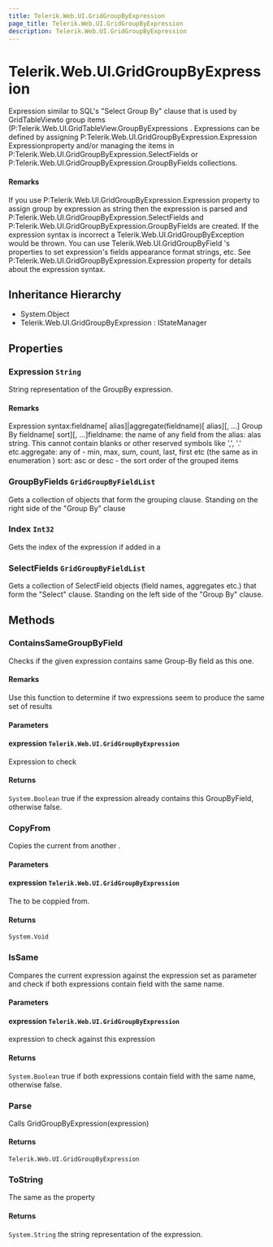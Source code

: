 ```yaml
---
title: Telerik.Web.UI.GridGroupByExpression
page_title: Telerik.Web.UI.GridGroupByExpression
description: Telerik.Web.UI.GridGroupByExpression
---
```


# Telerik.Web.UI.GridGroupByExpression

Expression similar to SQL's "Select Group By" clause that is used by
                GridTableViewto group items
                (P:Telerik.Web.UI.GridTableView.GroupByExpressions . Expressions can be defined by
                assigning P:Telerik.Web.UI.GridGroupByExpression.Expression Expressionproperty and/or managing the
                items in P:Telerik.Web.UI.GridGroupByExpression.SelectFields or
                P:Telerik.Web.UI.GridGroupByExpression.GroupByFields collections.

#### Remarks
If you use P:Telerik.Web.UI.GridGroupByExpression.Expression property to assign
                group by expression as string then the expression is parsed and
                P:Telerik.Web.UI.GridGroupByExpression.SelectFields and
                P:Telerik.Web.UI.GridGroupByExpression.GroupByFields are created. If the
                expression syntax is incorrect a Telerik.Web.UI.GridGroupByException would be
                thrown. You can use Telerik.Web.UI.GridGroupByField 's properties to set
                expression's fields appearance format strings, etc. See
                P:Telerik.Web.UI.GridGroupByExpression.Expression property for details about the expression syntax.

## Inheritance Hierarchy

* System.Object
* Telerik.Web.UI.GridGroupByExpression : IStateManager

## Properties

###  Expression `String`

String representation of the GroupBy expression.

#### Remarks
Expression syntax:fieldname[ alias]|aggregate(fieldname)[ alias][, ...] Group By fieldname[
                sort][, ...]fieldname: the name of any field from the
                        alias: alas string. This cannot contain blanks or other
                    reserved symbols like ',', '.' etc.aggregate: any of - min, max,
                        sum, count, last, first etc (the same
                        as in  enumeration )
                    sort: asc or desc - the sort order of
                    the grouped items

###  GroupByFields `GridGroupByFieldList`

Gets a collection of  objects that form the grouping
                clause. Standing on the right side of the "Group By" clause

###  Index `Int32`

Gets the index of the expression if added in a

###  SelectFields `GridGroupByFieldList`

Gets a collection of SelectField objects (field names, aggregates etc.) that form
            the "Select" clause. Standing on the left side of the "Group By" clause.

## Methods

###  ContainsSameGroupByField

Checks if the given expression contains same Group-By field as this one.

#### Remarks
Use this function to determine if two expressions seem to produce the same set of results

#### Parameters

#### expression `Telerik.Web.UI.GridGroupByExpression`

Expression to check

#### Returns

`System.Boolean` true if the expression already contains this GroupByField, otherwise
            false.

###  CopyFrom

Copies the current  from another .

#### Parameters

#### expression `Telerik.Web.UI.GridGroupByExpression`

The  to be coppied from.

#### Returns

`System.Void` 

###  IsSame

Compares the current expression against the expression set as parameter and check
            if both expressions contain field with the same name.

#### Parameters

#### expression `Telerik.Web.UI.GridGroupByExpression`

expression to check against this expression

#### Returns

`System.Boolean` true if both expressions contain field with the same name,
            otherwise false.

###  Parse

Calls GridGroupByExpression(expression)

#### Returns

`Telerik.Web.UI.GridGroupByExpression` 

###  ToString

The same as the  property

#### Returns

`System.String` the string representation of the expression.

